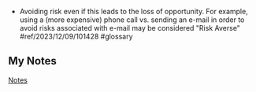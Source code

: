 - Avoiding risk even if this leads to the loss of opportunity. For example, using a (more expensive) phone call vs. sending an e-mail in order to avoid risks associated with e-mail may be considered "Risk Averse" #ref/2023/12/09/101428 #glossary
## My Notes
[Notes](mynotes/risk-averse-notes.md)
